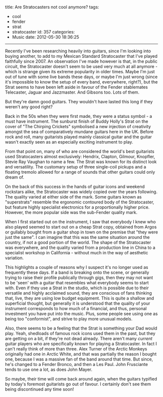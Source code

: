 title: Are Stratocasters not cool anymore?
tags:
  - cool
  - fender
  - strat
  - stratocaster
id: 357
categories:
  - Music
date: 2012-05-30 18:36:25
---

Recently I've been researching heavily into guitars, since I'm looking into buying another, to add to my Mexican Standard Stratocaster that I've played faithfully since 2007\. An observation I've made however is that, in the public circuit, the Stratocaster doesn't seem to be used very much at all anymore - which is strange given its extreme popularity in older times. Maybe I'm just out of tune with some live bands these days, or maybe I'm just wrong (since it's impossible to know the setup of every band, everywhere, right?), but the Strat seems to have been left aside in favour of the Fender stablemates Telecaster, Jaguar and Jazzmaster. And Gibsons too. Lots of them.

But they're damn good guitars. They wouldn't have lasted this long if they weren't any good right?

<!-- more -->

Back in the 50s when they were first made, they were a status symbol - a must have instrument. The sunburst finish of Buddy Holly's Strat on the cover of "The Chirping Crickets" symbolised a new injection of creativity amongst the sea of comparatively mundane guitars here in the UK. Before rock and roll, many guitarists played mainly classical guitar and the guitar wasn't exactly seen as an especially exciting instrument to play.

From that point on, many of who are considered the world's best guitarists used Stratocasters almost exclusively: Hendrix, Clapton, Gilmour, Knopfler, Stevie Ray Vaughan to name a few. The Strat was known for its distinct look and versatility. The customary setup of three single-coil pickups and a floating tremolo allowed for a range of sounds that other guitars could only dream of.

On the back of this success in the hands of guitar icons and weekend rockstars alike, the Stratocaster was widely copied over the years following. The quality varied at either side of the mark. Some guitars known as "superstrats" resemble the ergonomic contoured body of the Stratocaster, but feature highly specialist electronics for a proportionally higher price. However, the more popular side was the sub-Fender quality mark.

When I first started out on the instrument, I saw that everybody I knew who also played seemed to start out on a cheap Strat copy, obtained from Argos or gullably bought from a guitar shop in town on the premise that "they were just the same". I can imagine that this was the same situation around the country, if not a good portion of the world. The shape of the Stratocaster was everywhere, and the quality varied from a production line in China to a specialist workshop in California - without much in the way of aesthetic variation.

This highlights a couple of reasons why I suspect it's no longer used as frequently these days. If a band is breaking onto the scene, or generally trying to raise their profile publically through gigs, then they may not want to be 'seen' with a guitar that resembles what everybody seems to start with. Even if they use a Strat in the studio, which is possible due to their versatile and highly acclaimed sound, they are conscious of fans thinking that, live, they are using low budget equipment. This is quite a shallow and superficial thought, but generally it is understood that the quality of your instrument corresponds to how much of a financial, and thus, personal investment you have put into the music. Plus, some people see using one as being too "conformist", and strive to play more unusual models.

Also, there seems to be a feeling that the Strat is something your Dad would play. Yeah, shedloads of famous rock icons used them in the past, but they are getting on a bit, if they're not dead already. There aren't many *current* guitar players who are specifically known for playing a Stratocaster. In fact I can't really think of more than three. Alex Turner of the Arctic Monkeys originally had one in Arctic White, and that was partially the reason I bought one, because I was a massive fan of the band around that time. But since, he's changed to a Fender Bronco, and then a Les Paul. John Frusciante tends to use one a lot, as does John Mayer.

So maybe, their time will come back around again, when the guitars typified by today's foremost guitarists go out of favour. I certainly don't see them being discontinued any time soon!